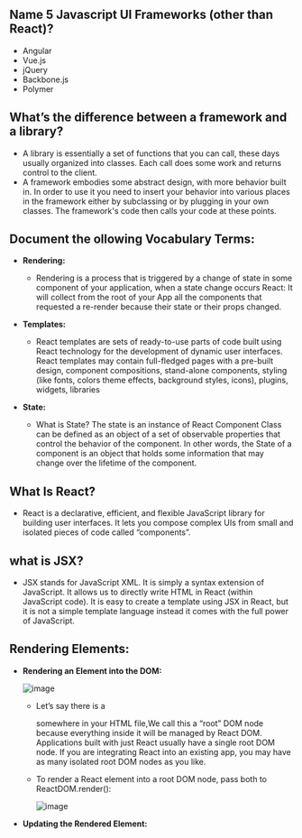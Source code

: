 


## Name 5 Javascript UI Frameworks (other than React)?
  - Angular
  - Vue.js
  - jQuery
  - Backbone.js
  - Polymer
## What’s the difference between a framework and a library?
  - A library is essentially a set of functions that you can call, these days usually organized into classes. Each call does some work and returns control to the client.
  - A framework embodies some abstract design, with more behavior built in. In order to use it you need to insert your behavior into various places in the framework either by subclassing or by plugging in your own classes. The framework's code then calls your code at these points.


## Document the ollowing Vocabulary Terms:
   - **Rendering:**
      - Rendering is a process that is triggered by a change of state in some component of your application, when a state change occurs React: It will collect from the root of your App all the components that requested a re-render because their state or their props changed.

   - **Templates:**
      - React templates are sets of ready-to-use parts of code built using React technology for the development of dynamic user interfaces. React templates may contain full-fledged pages with a pre-built design, component compositions, stand-alone components, styling (like fonts, colors theme effects, background styles, icons), plugins, widgets, libraries
   - **State:**
      - What is State? The state is an instance of React Component Class can be defined as an object of a set of observable properties that control the behavior of the component. In other words, the State of a component is an object that holds some information that may change over the lifetime of the component.


## What Is React?
  - React is a declarative, efficient, and flexible JavaScript library for building user interfaces. It lets you compose complex UIs from small and isolated pieces of code called “components”.

## what is JSX?
  - JSX stands for JavaScript XML. It is simply a syntax extension of JavaScript. It allows us to directly write HTML in React (within JavaScript code). It is easy to create a template using JSX in React, but it is not a simple template language instead it comes with the full power of JavaScript.

## Rendering Elements:
  - **Rendering an Element into the DOM:**

     ![image](https://user-images.githubusercontent.com/79833733/128561754-ef251c3a-ca4e-410f-ad25-65a1dc652565.png)
 
 
       - Let’s say there is a <div> somewhere in your HTML file,We call this a “root” DOM node because everything inside it will be managed by React DOM. Applications built with just React usually have a single root DOM node. If you are integrating React into an existing app, you may have as many isolated root DOM nodes as you like.
       - To render a React element into a root DOM node, pass both to ReactDOM.render():
  
  
          ![image](https://user-images.githubusercontent.com/79833733/128561964-0323c8b2-8d96-42ca-bd30-c486de44c080.png)
  
  - **Updating the Rendered Element:**



